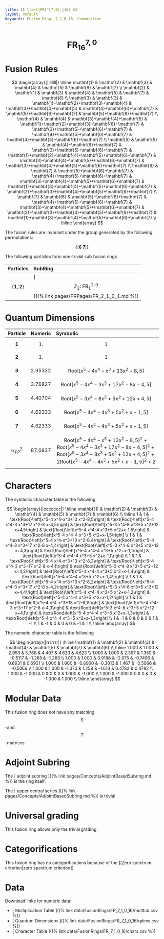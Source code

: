 ```yaml
---
title: $$ \text{FR}^{7,0}_{16} $$
layout: default
keywords: Fusion Ring, 7_1_0_16, Commutative
---
```

# $$ \text{FR}^{7,0}_{16} $$


# Fusion Rules

$$
\begin{array}{|lllllll|}
\hline
 \mathbf{1} & \mathbf{2} & \mathbf{3} & \mathbf{4} & \mathbf{5} & \mathbf{6} & \mathbf{7} \\
 \mathbf{2} & \mathbf{1} & \mathbf{3} & \mathbf{4} & \mathbf{5} & \mathbf{7} & \mathbf{6} \\
 \mathbf{3} & \mathbf{3} & \mathbf{1}+\mathbf{2}+\mathbf{3}+\mathbf{4} & \mathbf{3}+\mathbf{4}+\mathbf{5} & \mathbf{4}+\mathbf{6}+\mathbf{7} & \mathbf{5}+\mathbf{6}+\mathbf{7} & \mathbf{5}+\mathbf{6}+\mathbf{7} \\
 \mathbf{4} & \mathbf{4} & \mathbf{3}+\mathbf{4}+\mathbf{5} & \mathbf{1}+\mathbf{2}+\mathbf{3}+\mathbf{6}+\mathbf{7} & \mathbf{3}+\mathbf{5}+\mathbf{6}+\mathbf{7} & \mathbf{4}+\mathbf{5}+\mathbf{6}+\mathbf{7} & \mathbf{4}+\mathbf{5}+\mathbf{6}+\mathbf{7} \\
 \mathbf{5} & \mathbf{5} & \mathbf{4}+\mathbf{6}+\mathbf{7} & \mathbf{3}+\mathbf{5}+\mathbf{6}+\mathbf{7} & \mathbf{1}+\mathbf{2}+\mathbf{4}+\mathbf{5}+\mathbf{6}+\mathbf{7} & \mathbf{3}+\mathbf{4}+\mathbf{5}+\mathbf{6}+\mathbf{7} & \mathbf{3}+\mathbf{4}+\mathbf{5}+\mathbf{6}+\mathbf{7} \\
 \mathbf{6} & \mathbf{7} & \mathbf{5}+\mathbf{6}+\mathbf{7} & \mathbf{4}+\mathbf{5}+\mathbf{6}+\mathbf{7} & \mathbf{3}+\mathbf{4}+\mathbf{5}+\mathbf{6}+\mathbf{7} & \mathbf{1}+\mathbf{3}+\mathbf{4}+\mathbf{5}+\mathbf{6}+\mathbf{7} & \mathbf{2}+\mathbf{3}+\mathbf{4}+\mathbf{5}+\mathbf{6}+\mathbf{7} \\
 \mathbf{7} & \mathbf{6} & \mathbf{5}+\mathbf{6}+\mathbf{7} & \mathbf{4}+\mathbf{5}+\mathbf{6}+\mathbf{7} & \mathbf{3}+\mathbf{4}+\mathbf{5}+\mathbf{6}+\mathbf{7} & \mathbf{2}+\mathbf{3}+\mathbf{4}+\mathbf{5}+\mathbf{6}+\mathbf{7} & \mathbf{1}+\mathbf{3}+\mathbf{4}+\mathbf{5}+\mathbf{6}+\mathbf{7} \\
\hline
\end{array}
$$


The fusion rules are invariant under the group generated by the following permutations:

$$ \{(\mathbf{6} \  \mathbf{7})\} $$


The following particles form non-trivial sub fusion rings

| Particles | SubRing |
| :------ | :------ |
| $$ \{\mathbf{1},\mathbf{2}\} $$ | [ $$ \mathbb{Z}_2:\ \text{FR}^{2,0}_{1} $$ ]({% link pages/FRPages/FR_2_1_0_1.md %}) |

# Quantum Dimensions

| Particle | Numeric | Symbolic |
| :------ | :------ | :------ |
| $$ \mathbf{1} $$ | $$ 1. $$ | $$ 1 $$ |
| $$ \mathbf{2} $$ | $$ 1. $$ | $$ 1 $$ |
| $$ \mathbf{3} $$ | $$ 2.95322 $$ | $$ \text{Root}\left[x^5-4 x^4-x^3+13 x^2-8,5\right] $$ |
| $$ \mathbf{4} $$ | $$ 3.76827 $$ | $$ \text{Root}\left[x^5-4 x^4-3 x^3+17 x^2-8 x-4,5\right] $$ |
| $$ \mathbf{5} $$ | $$ 4.40704 $$ | $$ \text{Root}\left[x^5-3 x^4-8 x^3+5 x^2+12 x+4,5\right] $$ |
| $$ \mathbf{6} $$ | $$ 4.62333 $$ | $$ \text{Root}\left[x^5-4 x^4-4 x^3+5 x^2+x-1,5\right] $$ |
| $$ \mathbf{7} $$ | $$ 4.62333 $$ | $$ \text{Root}\left[x^5-4 x^4-4 x^3+5 x^2+x-1,5\right] $$ |
| $$ \mathcal{D}_{FP}^2 $$ | $$ 87.0937 $$ | $$ \text{Root}\left[x^5-4 x^4-x^3+13 x^2-8,5\right]^2+\text{Root}\left[x^5-4 x^4-3 x^3+17 x^2-8 x-4,5\right]^2+\text{Root}\left[x^5-3 x^4-8 x^3+5 x^2+12 x+4,5\right]^2+2 \text{Root}\left[x^5-4 x^4-4 x^3+5 x^2+x-1,5\right]^2+2 $$ |

# Characters

The symbolic character table is the following

$$
\begin{array}{|ccccccc|}
\hline
 \mathbf{1} & \mathbf{2} & \mathbf{3} & \mathbf{4} & \mathbf{5} & \mathbf{7} & \mathbf{6} \\
\hline
 1 & 1 & \text{Root}\left[x^5-4 x^4-x^3+13 x^2-8,5\right] & \text{Root}\left[x^5-4 x^4-3 x^3+17 x^2-8 x-4,5\right] & \text{Root}\left[x^5-3 x^4-8 x^3+5 x^2+12 x+4,5\right] & \text{Root}\left[x^5-4 x^4-4 x^3+5 x^2+x-1,5\right] & \text{Root}\left[x^5-4 x^4-4 x^3+5 x^2+x-1,5\right] \\
 1 & 1 & \text{Root}\left[x^5-4 x^4-x^3+13 x^2-8,4\right] & \text{Root}\left[x^5-4 x^4-3 x^3+17 x^2-8 x-4,4\right] & \text{Root}\left[x^5-3 x^4-8 x^3+5 x^2+12 x+4,3\right] & \text{Root}\left[x^5-4 x^4-4 x^3+5 x^2+x-1,1\right] & \text{Root}\left[x^5-4 x^4-4 x^3+5 x^2+x-1,1\right] \\
 1 & 1 & \text{Root}\left[x^5-4 x^4-x^3+13 x^2-8,3\right] & \text{Root}\left[x^5-4 x^4-3 x^3+17 x^2-8 x-4,1\right] & \text{Root}\left[x^5-3 x^4-8 x^3+5 x^2+12 x+4,2\right] & \text{Root}\left[x^5-4 x^4-4 x^3+5 x^2+x-1,4\right] & \text{Root}\left[x^5-4 x^4-4 x^3+5 x^2+x-1,4\right] \\
 1 & 1 & \text{Root}\left[x^5-4 x^4-x^3+13 x^2-8,2\right] & \text{Root}\left[x^5-4 x^4-3 x^3+17 x^2-8 x-4,2\right] & \text{Root}\left[x^5-3 x^4-8 x^3+5 x^2+12 x+4,4\right] & \text{Root}\left[x^5-4 x^4-4 x^3+5 x^2+x-1,2\right] & \text{Root}\left[x^5-4 x^4-4 x^3+5 x^2+x-1,2\right] \\
 1 & 1 & \text{Root}\left[x^5-4 x^4-x^3+13 x^2-8,1\right] & \text{Root}\left[x^5-4 x^4-3 x^3+17 x^2-8 x-4,3\right] & \text{Root}\left[x^5-3 x^4-8 x^3+5 x^2+12 x+4,1\right] & \text{Root}\left[x^5-4 x^4-4 x^3+5 x^2+x-1,3\right] & \text{Root}\left[x^5-4 x^4-4 x^3+5 x^2+x-1,3\right] \\
 1 & -1 & 0 & 0 & 0 & 1 & -1 \\
 1 & -1 & 0 & 0 & 0 & -1 & 1 \\
\hline
\end{array}
$$

The numeric character table is the following

$$
\begin{array}{|rrrrrrr|}
\hline
 \mathbf{1} & \mathbf{2} & \mathbf{3} & \mathbf{4} & \mathbf{5} & \mathbf{7} & \mathbf{6} \\
\hline
 1.000 & 1.000 & 2.953 & 3.768 & 4.407 & 4.623 & 4.623 \\
 1.000 & 1.000 & 2.397 & 1.350 & -0.5117 & -1.288 & -1.288 \\
 1.000 & 1.000 & 0.9186 & -2.075 & -0.7496 & 0.6931 & 0.6931 \\
 1.000 & 1.000 & -0.8960 & -0.3013 & 1.467 & -0.5066 & -0.5066 \\
 1.000 & 1.000 & -1.373 & 1.258 & -1.613 & 0.4782 & 0.4782 \\
 1.000 & -1.000 & 0 & 0 & 0 & 1.000 & -1.000 \\
 1.000 & -1.000 & 0 & 0 & 0 & -1.000 & 1.000 \\
\hline
\end{array}
$$

# Modular Data

This fusion ring does not have any matching $$ S $$-and $$ T $$-matrices.

# Adjoint Subring

The [ adjoint subring ]({% link pages/Concepts/AdjointBasedSubring.md %}) is the ring itself.

The [ upper central series ]({% link pages/Concepts/AdjointBasedSubring.md %}) is trivial.

# Universal grading

This fusion ring allows only the trivial grading.

# Categorifications

This fusion ring has no categorifications because of the [[Zero spectrum criterion|zero spectrum criterion]]

# Data

Download links for numeric data:

* [ Multiplication Table ]({% link data/FusionRings/FR_7_1_0_16/multtab.csv %})
* [ Quantum Dimensions ]({% link data/FusionRings/FR_7_1_0_16/qdims.csv %})
* [ Character Table ]({% link data/FusionRings/FR_7_1_0_16/chars.csv %})
